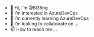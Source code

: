 - 👋 Hi, I’m @Bl35ng
- 👀 I’m interested in AzureDevOps
- 🌱 I’m currently learning AzureDevOps
- 💞️ I’m looking to collaborate on ...
- 📫 How to reach me ...

<!---
Bl35ng/Bl35ng is a ✨ special ✨ repository because its `README.md` (this file) appears on your GitHub profile.
You can click the Preview link to take a look at your changes.
--->
